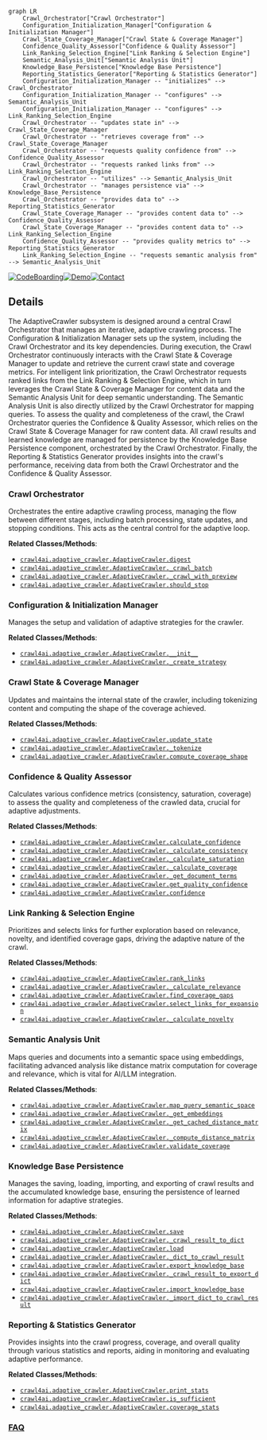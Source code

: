 ```mermaid
graph LR
    Crawl_Orchestrator["Crawl Orchestrator"]
    Configuration_Initialization_Manager["Configuration & Initialization Manager"]
    Crawl_State_Coverage_Manager["Crawl State & Coverage Manager"]
    Confidence_Quality_Assessor["Confidence & Quality Assessor"]
    Link_Ranking_Selection_Engine["Link Ranking & Selection Engine"]
    Semantic_Analysis_Unit["Semantic Analysis Unit"]
    Knowledge_Base_Persistence["Knowledge Base Persistence"]
    Reporting_Statistics_Generator["Reporting & Statistics Generator"]
    Configuration_Initialization_Manager -- "initializes" --> Crawl_Orchestrator
    Configuration_Initialization_Manager -- "configures" --> Semantic_Analysis_Unit
    Configuration_Initialization_Manager -- "configures" --> Link_Ranking_Selection_Engine
    Crawl_Orchestrator -- "updates state in" --> Crawl_State_Coverage_Manager
    Crawl_Orchestrator -- "retrieves coverage from" --> Crawl_State_Coverage_Manager
    Crawl_Orchestrator -- "requests quality confidence from" --> Confidence_Quality_Assessor
    Crawl_Orchestrator -- "requests ranked links from" --> Link_Ranking_Selection_Engine
    Crawl_Orchestrator -- "utilizes" --> Semantic_Analysis_Unit
    Crawl_Orchestrator -- "manages persistence via" --> Knowledge_Base_Persistence
    Crawl_Orchestrator -- "provides data to" --> Reporting_Statistics_Generator
    Crawl_State_Coverage_Manager -- "provides content data to" --> Confidence_Quality_Assessor
    Crawl_State_Coverage_Manager -- "provides content data to" --> Link_Ranking_Selection_Engine
    Confidence_Quality_Assessor -- "provides quality metrics to" --> Reporting_Statistics_Generator
    Link_Ranking_Selection_Engine -- "requests semantic analysis from" --> Semantic_Analysis_Unit
```

[![CodeBoarding](https://img.shields.io/badge/Generated%20by-CodeBoarding-9cf?style=flat-square)](https://github.com/CodeBoarding/CodeBoarding)[![Demo](https://img.shields.io/badge/Try%20our-Demo-blue?style=flat-square)](https://www.codeboarding.org/demo)[![Contact](https://img.shields.io/badge/Contact%20us%20-%20contact@codeboarding.org-lightgrey?style=flat-square)](mailto:contact@codeboarding.org)

## Details

The AdaptiveCrawler subsystem is designed around a central Crawl Orchestrator that manages an iterative, adaptive crawling process. The Configuration & Initialization Manager sets up the system, including the Crawl Orchestrator and its key dependencies. During execution, the Crawl Orchestrator continuously interacts with the Crawl State & Coverage Manager to update and retrieve the current crawl state and coverage metrics. For intelligent link prioritization, the Crawl Orchestrator requests ranked links from the Link Ranking & Selection Engine, which in turn leverages the Crawl State & Coverage Manager for content data and the Semantic Analysis Unit for deep semantic understanding. The Semantic Analysis Unit is also directly utilized by the Crawl Orchestrator for mapping queries. To assess the quality and completeness of the crawl, the Crawl Orchestrator queries the Confidence & Quality Assessor, which relies on the Crawl State & Coverage Manager for raw content data. All crawl results and learned knowledge are managed for persistence by the Knowledge Base Persistence component, orchestrated by the Crawl Orchestrator. Finally, the Reporting & Statistics Generator provides insights into the crawl's performance, receiving data from both the Crawl Orchestrator and the Confidence & Quality Assessor.

### Crawl Orchestrator
Orchestrates the entire adaptive crawling process, managing the flow between different stages, including batch processing, state updates, and stopping conditions. This acts as the central control for the adaptive loop.


**Related Classes/Methods**:

- <a href="https://github.com/unclecode/crawl4ai/blob/main/crawl4ai/adaptive_crawler.py" target="_blank" rel="noopener noreferrer">`crawl4ai.adaptive_crawler.AdaptiveCrawler.digest`</a>
- <a href="https://github.com/unclecode/crawl4ai/blob/main/crawl4ai/adaptive_crawler.py" target="_blank" rel="noopener noreferrer">`crawl4ai.adaptive_crawler.AdaptiveCrawler._crawl_batch`</a>
- <a href="https://github.com/unclecode/crawl4ai/blob/main/crawl4ai/adaptive_crawler.py" target="_blank" rel="noopener noreferrer">`crawl4ai.adaptive_crawler.AdaptiveCrawler._crawl_with_preview`</a>
- <a href="https://github.com/unclecode/crawl4ai/blob/main/crawl4ai/adaptive_crawler.py" target="_blank" rel="noopener noreferrer">`crawl4ai.adaptive_crawler.AdaptiveCrawler.should_stop`</a>


### Configuration & Initialization Manager
Manages the setup and validation of adaptive strategies for the crawler.


**Related Classes/Methods**:

- <a href="https://github.com/unclecode/crawl4ai/blob/main/crawl4ai/adaptive_crawler.py" target="_blank" rel="noopener noreferrer">`crawl4ai.adaptive_crawler.AdaptiveCrawler.__init__`</a>
- <a href="https://github.com/unclecode/crawl4ai/blob/main/crawl4ai/adaptive_crawler.py" target="_blank" rel="noopener noreferrer">`crawl4ai.adaptive_crawler.AdaptiveCrawler._create_strategy`</a>


### Crawl State & Coverage Manager
Updates and maintains the internal state of the crawler, including tokenizing content and computing the shape of the coverage achieved.


**Related Classes/Methods**:

- <a href="https://github.com/unclecode/crawl4ai/blob/main/crawl4ai/adaptive_crawler.py" target="_blank" rel="noopener noreferrer">`crawl4ai.adaptive_crawler.AdaptiveCrawler.update_state`</a>
- <a href="https://github.com/unclecode/crawl4ai/blob/main/crawl4ai/adaptive_crawler.py" target="_blank" rel="noopener noreferrer">`crawl4ai.adaptive_crawler.AdaptiveCrawler._tokenize`</a>
- <a href="https://github.com/unclecode/crawl4ai/blob/main/crawl4ai/adaptive_crawler.py" target="_blank" rel="noopener noreferrer">`crawl4ai.adaptive_crawler.AdaptiveCrawler.compute_coverage_shape`</a>


### Confidence & Quality Assessor
Calculates various confidence metrics (consistency, saturation, coverage) to assess the quality and completeness of the crawled data, crucial for adaptive adjustments.


**Related Classes/Methods**:

- <a href="https://github.com/unclecode/crawl4ai/blob/main/crawl4ai/adaptive_crawler.py" target="_blank" rel="noopener noreferrer">`crawl4ai.adaptive_crawler.AdaptiveCrawler.calculate_confidence`</a>
- <a href="https://github.com/unclecode/crawl4ai/blob/main/crawl4ai/adaptive_crawler.py" target="_blank" rel="noopener noreferrer">`crawl4ai.adaptive_crawler.AdaptiveCrawler._calculate_consistency`</a>
- <a href="https://github.com/unclecode/crawl4ai/blob/main/crawl4ai/adaptive_crawler.py" target="_blank" rel="noopener noreferrer">`crawl4ai.adaptive_crawler.AdaptiveCrawler._calculate_saturation`</a>
- <a href="https://github.com/unclecode/crawl4ai/blob/main/crawl4ai/adaptive_crawler.py" target="_blank" rel="noopener noreferrer">`crawl4ai.adaptive_crawler.AdaptiveCrawler._calculate_coverage`</a>
- <a href="https://github.com/unclecode/crawl4ai/blob/main/crawl4ai/adaptive_crawler.py" target="_blank" rel="noopener noreferrer">`crawl4ai.adaptive_crawler.AdaptiveCrawler._get_document_terms`</a>
- <a href="https://github.com/unclecode/crawl4ai/blob/main/crawl4ai/adaptive_crawler.py" target="_blank" rel="noopener noreferrer">`crawl4ai.adaptive_crawler.AdaptiveCrawler.get_quality_confidence`</a>
- <a href="https://github.com/unclecode/crawl4ai/blob/main/crawl4ai/adaptive_crawler.py" target="_blank" rel="noopener noreferrer">`crawl4ai.adaptive_crawler.AdaptiveCrawler.confidence`</a>


### Link Ranking & Selection Engine
Prioritizes and selects links for further exploration based on relevance, novelty, and identified coverage gaps, driving the adaptive nature of the crawl.


**Related Classes/Methods**:

- <a href="https://github.com/unclecode/crawl4ai/blob/main/crawl4ai/adaptive_crawler.py" target="_blank" rel="noopener noreferrer">`crawl4ai.adaptive_crawler.AdaptiveCrawler.rank_links`</a>
- <a href="https://github.com/unclecode/crawl4ai/blob/main/crawl4ai/adaptive_crawler.py" target="_blank" rel="noopener noreferrer">`crawl4ai.adaptive_crawler.AdaptiveCrawler._calculate_relevance`</a>
- <a href="https://github.com/unclecode/crawl4ai/blob/main/crawl4ai/adaptive_crawler.py" target="_blank" rel="noopener noreferrer">`crawl4ai.adaptive_crawler.AdaptiveCrawler.find_coverage_gaps`</a>
- <a href="https://github.com/unclecode/crawl4ai/blob/main/crawl4ai/adaptive_crawler.py" target="_blank" rel="noopener noreferrer">`crawl4ai.adaptive_crawler.AdaptiveCrawler.select_links_for_expansion`</a>
- <a href="https://github.com/unclecode/crawl4ai/blob/main/crawl4ai/adaptive_crawler.py" target="_blank" rel="noopener noreferrer">`crawl4ai.adaptive_crawler.AdaptiveCrawler._calculate_novelty`</a>


### Semantic Analysis Unit
Maps queries and documents into a semantic space using embeddings, facilitating advanced analysis like distance matrix computation for coverage and relevance, which is vital for AI/LLM integration.


**Related Classes/Methods**:

- <a href="https://github.com/unclecode/crawl4ai/blob/main/crawl4ai/adaptive_crawler.py" target="_blank" rel="noopener noreferrer">`crawl4ai.adaptive_crawler.AdaptiveCrawler.map_query_semantic_space`</a>
- <a href="https://github.com/unclecode/crawl4ai/blob/main/crawl4ai/adaptive_crawler.py" target="_blank" rel="noopener noreferrer">`crawl4ai.adaptive_crawler.AdaptiveCrawler._get_embeddings`</a>
- <a href="https://github.com/unclecode/crawl4ai/blob/main/crawl4ai/adaptive_crawler.py" target="_blank" rel="noopener noreferrer">`crawl4ai.adaptive_crawler.AdaptiveCrawler._get_cached_distance_matrix`</a>
- <a href="https://github.com/unclecode/crawl4ai/blob/main/crawl4ai/adaptive_crawler.py" target="_blank" rel="noopener noreferrer">`crawl4ai.adaptive_crawler.AdaptiveCrawler._compute_distance_matrix`</a>
- <a href="https://github.com/unclecode/crawl4ai/blob/main/crawl4ai/adaptive_crawler.py" target="_blank" rel="noopener noreferrer">`crawl4ai.adaptive_crawler.AdaptiveCrawler.validate_coverage`</a>


### Knowledge Base Persistence
Manages the saving, loading, importing, and exporting of crawl results and the accumulated knowledge base, ensuring the persistence of learned information for adaptive strategies.


**Related Classes/Methods**:

- <a href="https://github.com/unclecode/crawl4ai/blob/main/crawl4ai/adaptive_crawler.py" target="_blank" rel="noopener noreferrer">`crawl4ai.adaptive_crawler.AdaptiveCrawler.save`</a>
- <a href="https://github.com/unclecode/crawl4ai/blob/main/crawl4ai/adaptive_crawler.py" target="_blank" rel="noopener noreferrer">`crawl4ai.adaptive_crawler.AdaptiveCrawler._crawl_result_to_dict`</a>
- <a href="https://github.com/unclecode/crawl4ai/blob/main/crawl4ai/adaptive_crawler.py" target="_blank" rel="noopener noreferrer">`crawl4ai.adaptive_crawler.AdaptiveCrawler.load`</a>
- <a href="https://github.com/unclecode/crawl4ai/blob/main/crawl4ai/adaptive_crawler.py" target="_blank" rel="noopener noreferrer">`crawl4ai.adaptive_crawler.AdaptiveCrawler._dict_to_crawl_result`</a>
- <a href="https://github.com/unclecode/crawl4ai/blob/main/crawl4ai/adaptive_crawler.py" target="_blank" rel="noopener noreferrer">`crawl4ai.adaptive_crawler.AdaptiveCrawler.export_knowledge_base`</a>
- <a href="https://github.com/unclecode/crawl4ai/blob/main/crawl4ai/adaptive_crawler.py" target="_blank" rel="noopener noreferrer">`crawl4ai.adaptive_crawler.AdaptiveCrawler._crawl_result_to_export_dict`</a>
- <a href="https://github.com/unclecode/crawl4ai/blob/main/crawl4ai/adaptive_crawler.py" target="_blank" rel="noopener noreferrer">`crawl4ai.adaptive_crawler.AdaptiveCrawler.import_knowledge_base`</a>
- <a href="https://github.com/unclecode/crawl4ai/blob/main/crawl4ai/adaptive_crawler.py" target="_blank" rel="noopener noreferrer">`crawl4ai.adaptive_crawler.AdaptiveCrawler._import_dict_to_crawl_result`</a>


### Reporting & Statistics Generator
Provides insights into the crawl progress, coverage, and overall quality through various statistics and reports, aiding in monitoring and evaluating adaptive performance.


**Related Classes/Methods**:

- <a href="https://github.com/unclecode/crawl4ai/blob/main/crawl4ai/adaptive_crawler.py" target="_blank" rel="noopener noreferrer">`crawl4ai.adaptive_crawler.AdaptiveCrawler.print_stats`</a>
- <a href="https://github.com/unclecode/crawl4ai/blob/main/crawl4ai/adaptive_crawler.py" target="_blank" rel="noopener noreferrer">`crawl4ai.adaptive_crawler.AdaptiveCrawler.is_sufficient`</a>
- <a href="https://github.com/unclecode/crawl4ai/blob/main/crawl4ai/adaptive_crawler.py" target="_blank" rel="noopener noreferrer">`crawl4ai.adaptive_crawler.AdaptiveCrawler.coverage_stats`</a>




### [FAQ](https://github.com/CodeBoarding/GeneratedOnBoardings/tree/main?tab=readme-ov-file#faq)